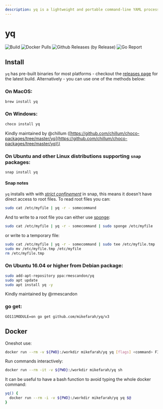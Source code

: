 ```yaml
---
description: yq is a lightweight and portable command-line YAML processor
---
```


# yq

 ![Build](https://github.com/mikefarah/yq/workflows/Build/badge.svg) ![Docker Pulls](https://img.shields.io/docker/pulls/mikefarah/yq.svg) ![Github Releases \(by Release\)](https://img.shields.io/github/downloads/mikefarah/yq/total.svg) ![Go Report](https://goreportcard.com/badge/github.com/mikefarah/yq)

## Install

`yq` has pre-built binaries for most platforms - checkout the [releases page](https://github.com/mikefarah/yq/releases) for the latest build. Alternatively - you can use one of the methods below:

### On MacOS:

```bash
brew install yq
```

### On Windows:

```bash
choco install yq
```

Kindly maintained by @chillum \([https://github.com/chillum/choco-packages/tree/master/yq](https://github.com/chillum/choco-packages/tree/master/yq)\)

### On Ubuntu and other Linux distributions supporting `snap` packages:

```bash
snap install yq
```

#### Snap notes

`yq` installs with with [_strict confinement_](https://docs.snapcraft.io/snap-confinement/6233) in snap, this means it doesn't have direct access to root files. To read root files you can:

```bash
sudo cat /etc/myfile | yq -r - somecommand
```

And to write to a root file you can either use [sponge](https://linux.die.net/man/1/sponge):

```bash
sudo cat /etc/myfile | yq -r - somecommand | sudo sponge /etc/myfile
```

or write to a temporary file:

```bash
sudo cat /etc/myfile | yq -r - somecommand | sudo tee /etc/myfile.tmp
sudo mv /etc/myfile.tmp /etc/myfile
rm /etc/myfile.tmp
```

### On Ubuntu 16.04 or higher from Debian package:

```bash
sudo add-apt-repository ppa:rmescandon/yq
sudo apt update
sudo apt install yq -y
```

Kindly maintained by @rmescandon

### go get:

```text
GO111MODULE=on go get github.com/mikefarah/yq/v3
```

## Docker

Oneshot use:

```bash
docker run --rm -v ${PWD}:/workdir mikefarah/yq yq [flags] <command> FILE...
```

Run commands interactively:

```bash
docker run --rm -it -v ${PWD}:/workdir mikefarah/yq sh
```

It can be useful to have a bash function to avoid typing the whole docker command:

```bash
yq() {
  docker run --rm -i -v ${PWD}:/workdir mikefarah/yq yq $@
}
```

